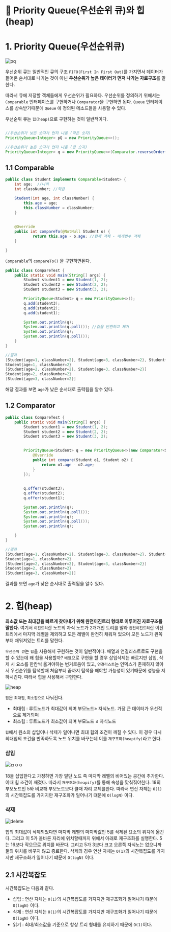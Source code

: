 # 📌 Priority Queue(우선순위 큐)와 힙(heap)

# **1. Priority Queue(우선순위큐)**

![pq](https://github.com/princenim/TIL/assets/59499600/a3844e6b-a5ed-42c3-8b28-4171c24f6190)

우선순위 큐는 일반적인 큐의 구조 `FIFO(First In First Out)`를 가지면서 데이터가 들어온 순서대로 나가는 것이 아닌 **우선순위가 높은 데이터가 먼저 나가는 자료구조**를 말한다.

따라서 큐에 저장할 객체들에게 우선순위가 필요하다.  우선순위를 정의하기 위해서는 `Comparable` 인터페이스를 구현하거나 `Comparator`을 구현하면 된다.  `Queue` 인터페이스를 상속받기때문에 `Queue` 에 정의된 메소드들을 사용할 수 있다.

우선순위 큐는 `힙(heap)`으로 구현하는 것이 일반적이다.

```java

//우선순위가 낮은 숫자가 먼저 나옴 (작은 숫자)
PriorityQueue<Integer> pQ = new PriorityQueue<>();

//우선순위가 높은 숫자가 먼저 나옴 (큰 숫자)
PriorityQueue<Integer> q = new PriorityQueue<>(Comparator.reverseOrder());  
```

## 1.1 **Comparable**

```java
public class Student implements Comparable<Student> {
    int age;  //나이
    int classNumber; //학급

    Student(int age, int classNumber) {
        this.age = age;
        this.classNumber = classNumber;
    }
    
    
    @Override
    public int compareTo(@NotNull Student o) {
		    return this.age - o.age; //현재 객체 - 매개변수 객체 
    }

}
```

`Comparable`의 `compareTo()` 을 구현하면된다.

```java
public class CompareTest {
    public static void main(String[] args) {
        Student student1 = new Student(1, 2);
        Student student2 = new Student(2, 2);
        Student student3 = new Student(3, 2);

        PriorityQueue<Student> q = new PriorityQueue<>();
        q.add(student3);
        q.add(student2);
        q.add(student1);

        System.out.println(q);
        System.out.println(q.poll()); //값을 반환하고 제거
        System.out.println(q);
        System.out.println(q.poll());        
    }
}
```

```java
//결과 
[Student{age=1, classNumber=2}, Student{age=3, classNumber=2}, Student{age=2, classNumber=2}]
Student{age=1, classNumber=2}
[Student{age=2, classNumber=2}, Student{age=3, classNumber=2}]
Student{age=2, classNumber=2}
[Student{age=3, classNumber=2}]
```

해당 결과를 보면 `age`가 낮은 순서대로 출력됨을 알수 있다.

## 1.2 Comparator

```java
public class CompareTest {
    public static void main(String[] args) {
        Student student1 = new Student(1, 2);
        Student student2 = new Student(2, 2);
        Student student3 = new Student(3, 2);
        

        PriorityQueue<Student> q = new PriorityQueue<>(new Comparator<Student>() {
            @Override
            public int compare(Student o1, Student o2) {
                return o1.age - o2.age;
            }
        });
        
        
        q.offer(student3);
        q.offer(student2);
        q.offer(student1);

        System.out.println(q);
        System.out.println(q.poll());
        System.out.println(q);
        System.out.println(q.poll());
        System.out.println(q);

    }
}
```

```java
//결과
[Student{age=1, classNumber=2}, Student{age=3, classNumber=2}, Student{age=2, classNumber=2}]
Student{age=1, classNumber=2}
[Student{age=2, classNumber=2}, Student{age=3, classNumber=2}]
Student{age=2, classNumber=2}
[Student{age=3, classNumber=2}]
```

결과를 보면 `age`가 낮은 순서대로 출력됨을 알수 있다.

# 2. 힙(heap)

**최소값 또는 최대값을 빠르게 찾아내기 위해 완전이진트리 형태로 이루어진 자료구조를 말한다.** 여기서 `이진트리`란 노드의 자식 노드가 2개개인 트리를 말라 `완전이진트리`란 이진트리에서 마지막 레벨을 제외하고 모든 레벨이 완전히 채워져 있으며 모든 노드가 왼쪽부터 채워져있는 트리를 말한다.

`우선순위 큐`는 `힙`을 사용해서 구현하는 것이 일반적이다. 배열과 연결리스트로도 구현을 할 수 있는데 왜 힙을 사용할까? `배열`으로 구현을 할 경우 삽입삭제는 빠르지만 삽입, 삭제 시 요소를 한칸씩 옮겨야하는 번거로움이 있고, `연결리스트`는 인덱스가 존재하지 않아서 우선순위를 탐색할때 처음부터 끝까지 탐색을 해야할 가능성이 있기때문에 성능을 저하시킨다. 따라서 힙을 사용해서 구현한다.

![heap](https://github.com/princenim/TIL/assets/59499600/1500f931-9ceb-4e13-a55b-f0a4c197deeb)

`힙`은 `최대힙`, `최소힙으로` 나눠진다.

- 최대힙 : 루트노드가 최대값이 되며 부모노드≥ 자식노드. 가장 큰 데이터가 우선적으로 제거되며
- 최소힙 :  루트노드가 최소값이 되며  부모노드 ≤ 자식노드

`힙`에서 원소의 삽입이나 삭제가 일어나면 최대 힙의 조건이 깨질 수 있다. 이 경우 다시 최대힙의 조건을 만족하도록 노드 위치를 바꾸는데 이를 `재구조화(heapify)`라고 한다.

### 삽입

![ㅁㅇㅇ](https://github.com/princenim/TIL/assets/59499600/eec5064b-7c94-4b8a-9e92-3342d6bfd48b)

18을 삽입한다고 가정하면 가장 말단 노드 즉 마지막 레벨의 비어있는 공간에 추가한다. 이때 힙 조건이 깨졌다. 따라서 `재구조화(heapify)`를 통해 속성을 맞춰줘야한다. 18의 부모노드인 5와 비교해 부모노드보다 클때 자리 교체를한다.  따라서  연산 자체는 `O(1)`의 시간복잡도를 가지지만 재구조화가 일어나기 떄문에 `O(logN)` 이다.

### 삭제

![delete](https://github.com/princenim/TIL/assets/59499600/977e0f9e-8620-47a5-a652-a0dc84a602e3)

힙의 최대값이 삭제되었다면 마지막 레벨의 마지막값인 5를 삭제된 요소의 위치에 옮긴다. 그리고 이 5가 올바른 자리에 위치할때까지 위에서 아래로 재구조화를 실행한다. 5는 16보다 작으므로 위치를 바꾼다. 그리고 5가 3보다 크고 오른쪽 자식노는 없으니까 둘의 위치를 바꾸지 않고 종료한다. 삭제의 경우 연산 자체는 `O(1)`의 시간복잡도를 가지지만 재구조화가 일어나기 떄문에 `O(logN)` 이다.

## 2.1 시간복잡도

시간복잡도는 다음과 같다.

- 삽입 :  연산 자체는 `O(1)`의 시간복잡도를 가지지만 재구조화가 일어나기 떄문에 `O(logN)` 이다.
- 삭제  : 연산 자체는 `O(1)`의 시간복잡도를 가지지만 재구조화가 일어나기 떄문에 `O(logN)` 이다.
- 읽기 : 최대/최소값을 기준으로 항상 트리 형태를 유지하기 때문에 `O(1)`이다.